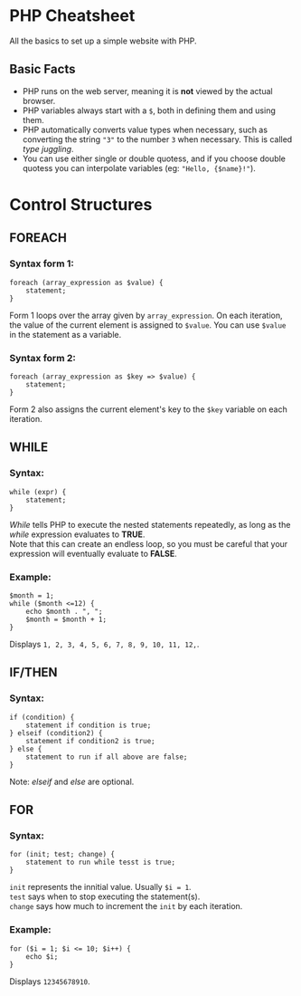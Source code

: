 # PHP Cheatsheet
All the basics to set up a simple website with PHP.

## Basic Facts
* PHP runs on the web server, meaning it is **not** viewed by the actual browser.
* PHP variables always start with a `$`, both in defining them and using them.
* PHP automatically converts value types when necessary, such as converting the string `"3"` to the number `3` when necessary. This is called *type juggling*.
* You can use either single or double quotess, and if you choose double quotess you can interpolate variables (eg: `"Hello, {$name}!"`).

# Control Structures

## FOREACH
### Syntax form 1:
```
foreach (array_expression as $value) {
    statement;
}
```
Form 1 loops over the array given by `array_expression`. On each iteration, the value of the current element is assigned to `$value`. You can use `$value` in the statement as a variable.


### Syntax form 2:
```
foreach (array_expression as $key => $value) {
    statement;
}
```
Form 2 also assigns the current element's key to the `$key` variable on each iteration. 

## WHILE
### Syntax:
```
while (expr) {
    statement;
}
```
*While* tells PHP to execute the nested statements repeatedly, as long as the *while* expression evaluates to **TRUE**.\
Note that this can create an endless loop, so you must be careful that your expression will eventually evaluate to **FALSE**.
### Example:
```
$month = 1;
while ($month <=12) {
    echo $month . ", ";
    $month = $month + 1;
}
```
Displays `1, 2, 3, 4, 5, 6, 7, 8, 9, 10, 11, 12,`.

## IF/THEN
### Syntax:
```
if (condition) {
    statement if condition is true;
} elseif (condition2) {
    statement if condition2 is true;
} else {
    statement to run if all above are false;
}
```
Note: *elseif* and *else* are optional.

## FOR
### Syntax:
```
for (init; test; change) {
    statement to run while tesst is true;
}
```
`init` represents the innitial value. Usually `$i = 1`.\
`test` says when to stop executing the statement(s).\
`change` says how much to increment the `init` by each iteration.
### Example:
```
for ($i = 1; $i <= 10; $i++) {
    echo $i;
}
```
Displays `12345678910`.